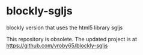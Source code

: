 # blockly-sgljs
blockly version that uses the html5 library sgljs

This repository is obsolete. The updated project is at https://github.com/vroby65/blockly-sgljs
